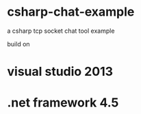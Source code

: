# csharp-chat-example
a csharp tcp socket chat tool example

build on

# visual studio 2013
# .net framework 4.5
